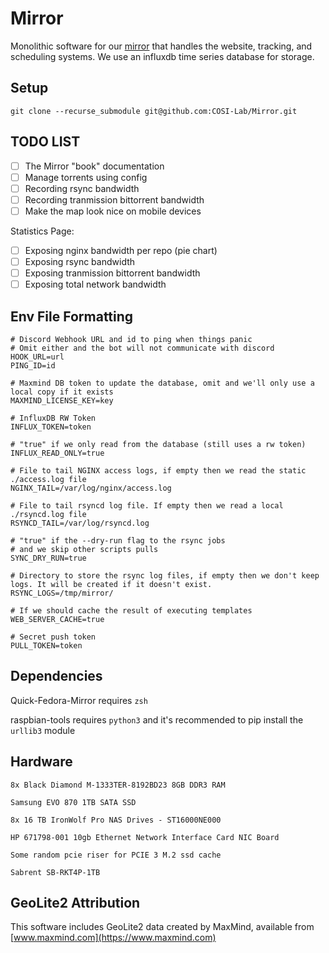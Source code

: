 # Mirror

Monolithic software for our [mirror](https://mirror.clarkson.edu) that handles the website, tracking, and scheduling systems. We use an influxdb time series database for storage. 

## Setup

```
git clone --recurse_submodule git@github.com:COSI-Lab/Mirror.git
```

## TODO LIST

- [ ] The Mirror "book" documentation
- [ ] Manage torrents using config
- [ ] Recording rsync bandwidth
- [ ] Recording tranmission bittorrent bandwidth
- [ ] Make the map look nice on mobile devices

Statistics Page:

- [ ] Exposing nginx bandwidth per repo (pie chart)
- [ ] Exposing rsync bandwidth
- [ ] Exposing tranmission bittorrent bandwidth
- [ ] Exposing total network bandwidth

## Env File Formatting

```text
# Discord Webhook URL and id to ping when things panic
# Omit either and the bot will not communicate with discord
HOOK_URL=url
PING_ID=id

# Maxmind DB token to update the database, omit and we'll only use a local copy if it exists
MAXMIND_LICENSE_KEY=key

# InfluxDB RW Token
INFLUX_TOKEN=token

# "true" if we only read from the database (still uses a rw token)
INFLUX_READ_ONLY=true

# File to tail NGINX access logs, if empty then we read the static ./access.log file
NGINX_TAIL=/var/log/nginx/access.log

# File to tail rsyncd log file. If empty then we read a local ./rsyncd.log file
RSYNCD_TAIL=/var/log/rsyncd.log

# "true" if the --dry-run flag to the rsync jobs
# and we skip other scripts pulls
SYNC_DRY_RUN=true

# Directory to store the rsync log files, if empty then we don't keep logs. It will be created if it doesn't exist.
RSYNC_LOGS=/tmp/mirror/

# If we should cache the result of executing templates
WEB_SERVER_CACHE=true

# Secret push token
PULL_TOKEN=token
```

## Dependencies

Quick-Fedora-Mirror requires `zsh`

raspbian-tools requires `python3` and it's recommended to pip install the `urllib3` module

## Hardware

```text
8x Black Diamond M-1333TER-8192BD23 8GB DDR3 RAM

Samsung EVO 870 1TB SATA SSD

8x 16 TB IronWolf Pro NAS Drives - ST16000NE000

HP 671798-001 10gb Ethernet Network Interface Card NIC Board

Some random pcie riser for PCIE 3 M.2 ssd cache

Sabrent SB-RKT4P-1TB
```

## GeoLite2 Attribution

This software includes GeoLite2 data created by MaxMind, available from [www.maxmind.com](https://www.maxmind.com)
